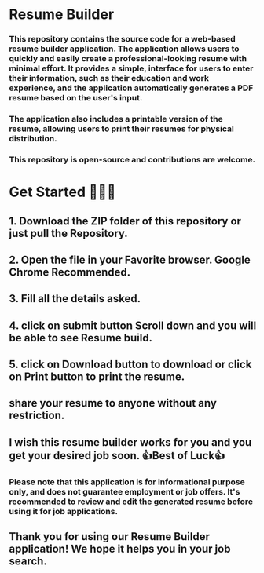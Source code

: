
# Resume Builder

### This repository contains the source code for a web-based resume builder application. The application allows users to quickly and easily create a professional-looking resume with minimal effort. It provides a simple, interface for users to enter their information, such as their education and work experience, and the application automatically generates a PDF resume based on the user's input.

### The application also includes a printable version of the resume, allowing users to print their resumes for physical distribution.
### This repository is open-source and contributions are welcome. 

# Get Started 🚀🚀🚀

## 1. Download the ZIP folder of this repository or just pull the Repository.
## 2. Open the file in your Favorite browser. Google Chrome Recommended.
## 3. Fill all the details asked.
## 4. click on submit button Scroll down and you will be able to see Resume build.
## 5. click on Download button to download or click on Print button to print the resume.

## share your resume to anyone without any restriction.
## I wish this resume builder works for you and you get your desired job soon. 👍Best of Luck👍


### Please note that this application is for informational purpose only, and does not guarantee employment or job offers. It's recommended to review and edit the generated resume before using it for job applications.

## Thank you for using our Resume Builder application! We hope it helps you in your job search.




